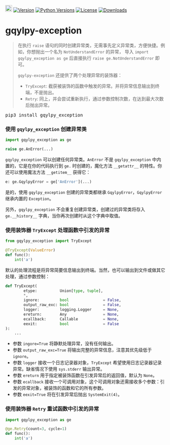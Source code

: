 [<img alt="LOGO" src="http://www.gqylpy.com/static/img/favicon.ico" height="21" width="21"/>](http://www.gqylpy.com)
[![Version](https://img.shields.io/pypi/v/gqylpy_exception)](https://pypi.org/project/gqylpy_exception/)
[![Python Versions](https://img.shields.io/pypi/pyversions/gqylpy_exception)](https://pypi.org/project/gqylpy_exception)
[![License](https://img.shields.io/pypi/l/gqylpy_exception)](https://github.com/gqylpy/gqylpy-exception/blob/master/LICENSE)
[![Downloads](https://pepy.tech/badge/gqylpy_exception/month)](https://pepy.tech/project/gqylpy_exception)

# gqylpy-exception


> 在执行 `raise` 语句的同时创建异常类，无需事先定义异常类，方便快捷。例如，你想抛出一个名为 `NotUnderstandError` 的异常，
> 导入 `import gqylpy_exception as ge` 后直接执行 `raise ge.NotUnderstandError` 即可。
> 
> `gqylpy-exception` 还提供了两个处理异常的装饰器：
> - `TryExcept`: 截获被装饰的函数中触发的异常。并将异常信息输出到终端，不是抛出。
> - `Retry`: 同上，并会尝试重新执行，通过参数控制次数，在达到最大次数后抛出异常。

<kbd>pip3 install gqylpy_exception</kbd>


### 使用 `gqylpy_exception` 创建异常类
```python
import gqylpy_exception as ge

raise ge.AnError(...)
```
`gqylpy_exception` 可以创建任何异常类。`AnError` 不是 `gqylpy_exception` 中内置的，它是在你的代码执行到 `ge.` 
时创建的，魔化方法 `__getattr__` 的特性。你还可以使用魔法方法 `__getitem__` 获得它：
```python
e: ge.GqylpyError = ge['AnError'](...)
```
是的，使用 `gqylpy_exception` 创建的异常类都继承 `GqylpyError`，`GqylpyError` 继承内置的 `Exception`。

另外，`gqylpy_exception` 不会重复创建异常类，创建过的异常类将存入 `ge.__history__` 字典，当你再次创建时从这个字典中取值。

### 使用装饰器 `TryExcept` 处理函数中引发的异常
```python
from gqylpy_exception import TryExcept

@TryExcept(ValueError)
def func():
    int('a')
```
默认的处理流程是将异常简要信息输出到终端。当然，也可以输出到文件或做其它处理，通过参数控制：
```python
def TryExcept(
        etype:          Union[type, tuple],
        *,
        ignore:         bool               = False,
        output_raw_exc: bool               = False,
        logger:         logging.Logger     = None,
        ereturn:        Any                = None,
        ecallback:      Callable           = None,
        eexit:          bool               = False
):
    ...
```
- 参数 `ingore=True` 将静默处理异常，没有任何输出。
- 参数 `output_raw_exc=True` 将输出完整的异常信息，注意其优先级低于 `ignore`。
- 参数 `logger` 接收一个日志记录器对象，`TryExcept` 希望使用日志记录器记录异常。缺省情况下使用 `sys.stderr` 输出异常。
- 参数 `ereturn` 用于指定被装饰函数在引发异常后的返回值，默认为 `None`。
- 参数 `ecallback` 接收一个可调用对象，这个可调用对象还需接收多个参数：引发的异常对象，被装饰的函数和它的所有参数。
- 参数 `eexit=True` 将在引发异常后抛出 `SystemExit(4)`。

### 使用装饰器 `Retry` 重试函数中引发的异常
```python
import gqylpy_exception as ge

@ge.Retry(count=3, cycle=1)
def func():
    int('a')
```
